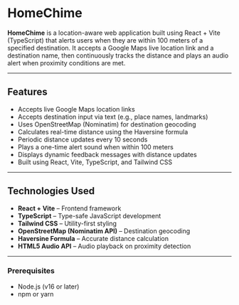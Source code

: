 # HomeChime

**HomeChime** is a location-aware web application built using React + Vite (TypeScript) that alerts users when they are within 100 meters of a specified destination. It accepts a Google Maps live location link and a destination name, then continuously tracks the distance and plays an audio alert when proximity conditions are met.

---

## Features

- Accepts live Google Maps location links
- Accepts destination input via text (e.g., place names, landmarks)
- Uses OpenStreetMap (Nominatim) for destination geocoding
- Calculates real-time distance using the Haversine formula
- Periodic distance updates every 10 seconds
- Plays a one-time alert sound when within 100 meters
- Displays dynamic feedback messages with distance updates
- Built using React, Vite, TypeScript, and Tailwind CSS

---

## Technologies Used

- **React + Vite** – Frontend framework
- **TypeScript** – Type-safe JavaScript development
- **Tailwind CSS** – Utility-first styling
- **OpenStreetMap (Nominatim API)** – Destination geocoding
- **Haversine Formula** – Accurate distance calculation
- **HTML5 Audio API** – Audio playback on proximity detection

---

### Prerequisites

- Node.js (v16 or later)
- npm or yarn